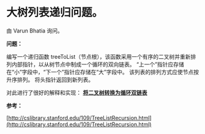 # 大树列表递归问题。

由 Varun Bhatia 询问。

**问题：**

编写一个递归函数 treeToList（节点根），该函数采用一个有序的二叉树并重新排列内部指针，以从树节点中制成一个循环的双向链表。 “上一个”指针应存储在“小”字段中，“下一个”指针应存储在“大”字段中。 该列表的排列方式应使节点按升序排列。 将头指针返回到新列表。

对此进行了很好的解释和实现： [**将二叉树转换为循环双链表**](https://www.geeksforgeeks.org/convert-a-binary-tree-to-a-circular-doubly-link-list/)

**参考：**

[http://cslibrary.stanford.edu/109/TreeListRecursion.html](http://cslibrary.stanford.edu/109/TreeListRecursion.html)

